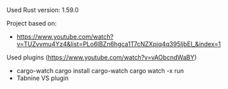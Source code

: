 Used Rust version: 1.59.0

Project based on:
- https://www.youtube.com/watch?v=TUZvvmu4Yz4&list=PLo6lBZn6hgca1T7cNZXpiq4q395ljbEI_&index=1

Used plugins (https://www.youtube.com/watch?v=vAObcndWaBY)
- cargo-watch
        cargo install cargo-watch
        cargo watch -x run
- Tabnine VS plugin